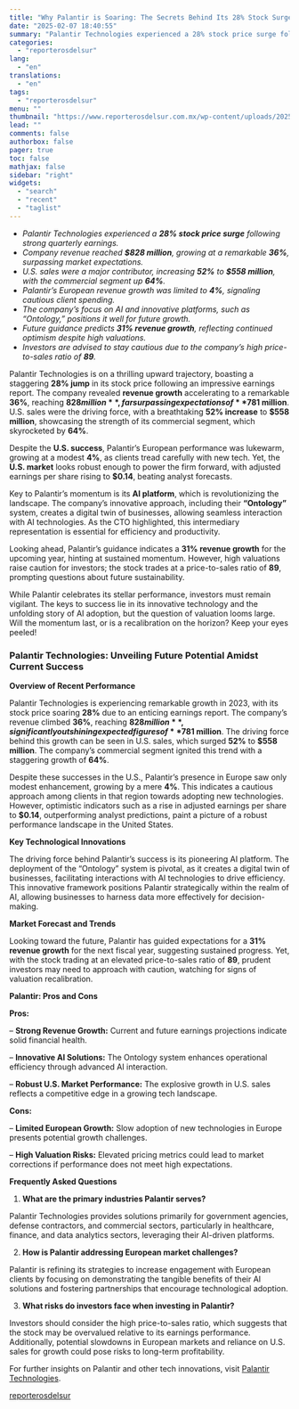 ```yaml
---
title: "Why Palantir is Soaring: The Secrets Behind Its 28% Stock Surge"
date: "2025-02-07 18:40:55"
summary: "Palantir Technologies experienced a 28% stock price surge following strong quarterly earnings.Company revenue reached $828 million, growing at a remarkable 36%, surpassing market expectations.U.S. sales were a major contributor, increasing 52% to $558 million, with the commercial segment up 64%.Palantir’s European revenue growth was limited to 4%, signaling cautious client..."
categories:
  - "reporterosdelsur"
lang:
  - "en"
translations:
  - "en"
tags:
  - "reporterosdelsur"
menu: ""
thumbnail: "https://www.reporterosdelsur.com.mx/wp-content/uploads/2025/02/compressed_img-t9pzE96V3CGkrY7lWFGn2Nai-480x384.png"
lead: ""
comments: false
authorbox: false
pager: true
toc: false
mathjax: false
sidebar: "right"
widgets:
  - "search"
  - "recent"
  - "taglist"
---
```


* *Palantir Technologies experienced a **28% stock price surge** following strong quarterly earnings.*
* *Company revenue reached **$828 million**, growing at a remarkable **36%**, surpassing market expectations.*
* *U.S. sales were a major contributor, increasing **52%** to **$558 million**, with the commercial segment up **64%**.*
* *Palantir’s European revenue growth was limited to **4%**, signaling cautious client spending.*
* *The company’s focus on AI and innovative platforms, such as “Ontology,” positions it well for future growth.*
* *Future guidance predicts **31% revenue growth**, reflecting continued optimism despite high valuations.*
* *Investors are advised to stay cautious due to the company’s high price-to-sales ratio of **89**.*

Palantir Technologies is on a thrilling upward trajectory, boasting a staggering **28% jump** in its stock price following an impressive earnings report. The company revealed **revenue growth** accelerating to a remarkable **36%**, reaching **$828 million**, far surpassing expectations of **$781 million**. U.S. sales were the driving force, with a breathtaking **52% increase** to **$558 million**, showcasing the strength of its commercial segment, which skyrocketed by **64%**.

Despite the **U.S. success**, Palantir’s European performance was lukewarm, growing at a modest **4%**, as clients tread carefully with new tech. Yet, the **U.S. market** looks robust enough to power the firm forward, with adjusted earnings per share rising to **$0.14**, beating analyst forecasts.

Key to Palantir’s momentum is its **AI platform**, which is revolutionizing the landscape. The company’s innovative approach, including their **“Ontology”** system, creates a digital twin of businesses, allowing seamless interaction with AI technologies. As the CTO highlighted, this intermediary representation is essential for efficiency and productivity.

Looking ahead, Palantir’s guidance indicates a **31% revenue growth** for the upcoming year, hinting at sustained momentum. However, high valuations raise caution for investors; the stock trades at a price-to-sales ratio of **89**, prompting questions about future sustainability.

While Palantir celebrates its stellar performance, investors must remain vigilant. The keys to success lie in its innovative technology and the unfolding story of AI adoption, but the question of valuation looms large. Will the momentum last, or is a recalibration on the horizon? Keep your eyes peeled!

### Palantir Technologies: Unveiling Future Potential Amidst Current Success

**Overview of Recent Performance**

Palantir Technologies is experiencing remarkable growth in 2023, with its stock price soaring **28%** due to an enticing earnings report. The company’s revenue climbed **36%**, reaching **$828 million**, significantly outshining expected figures of **$781 million**. The driving force behind this growth can be seen in U.S. sales, which surged **52%** to **$558 million**. The company’s commercial segment ignited this trend with a staggering growth of **64%**.

Despite these successes in the U.S., Palantir’s presence in Europe saw only modest enhancement, growing by a mere **4%**. This indicates a cautious approach among clients in that region towards adopting new technologies. However, optimistic indicators such as a rise in adjusted earnings per share to **$0.14**, outperforming analyst predictions, paint a picture of a robust performance landscape in the United States.

**Key Technological Innovations**

The driving force behind Palantir’s success is its pioneering AI platform. The deployment of the “Ontology” system is pivotal, as it creates a digital twin of businesses, facilitating interactions with AI technologies to drive efficiency. This innovative framework positions Palantir strategically within the realm of AI, allowing businesses to harness data more effectively for decision-making.

**Market Forecast and Trends**

Looking toward the future, Palantir has guided expectations for a **31% revenue growth** for the next fiscal year, suggesting sustained progress. Yet, with the stock trading at an elevated price-to-sales ratio of **89**, prudent investors may need to approach with caution, watching for signs of valuation recalibration.

**Palantir: Pros and Cons**

**Pros:**  

– **Strong Revenue Growth:** Current and future earnings projections indicate solid financial health.  

– **Innovative AI Solutions:** The Ontology system enhances operational efficiency through advanced AI interaction.  

– **Robust U.S. Market Performance:** The explosive growth in U.S. sales reflects a competitive edge in a growing tech landscape.

**Cons:**  

– **Limited European Growth:** Slow adoption of new technologies in Europe presents potential growth challenges.  

– **High Valuation Risks:** Elevated pricing metrics could lead to market corrections if performance does not meet high expectations.

**Frequently Asked Questions**

1. **What are the primary industries Palantir serves?**  

Palantir Technologies provides solutions primarily for government agencies, defense contractors, and commercial sectors, particularly in healthcare, finance, and data analytics sectors, leveraging their AI-driven platforms.

2. **How is Palantir addressing European market challenges?**  

Palantir is refining its strategies to increase engagement with European clients by focusing on demonstrating the tangible benefits of their AI solutions and fostering partnerships that encourage technological adoption.

3. **What risks do investors face when investing in Palantir?**  

Investors should consider the high price-to-sales ratio, which suggests that the stock may be overvalued relative to its earnings performance. Additionally, potential slowdowns in European markets and reliance on U.S. sales for growth could pose risks to long-term profitability.

For further insights on Palantir and other tech innovations, visit [Palantir Technologies](https://www.palantir.com).

[reporterosdelsur](https://www.reporterosdelsur.com.mx/news-en/why-palantir-is-soaring-the-secrets-behind-its-28-stock-surge/126972/)
